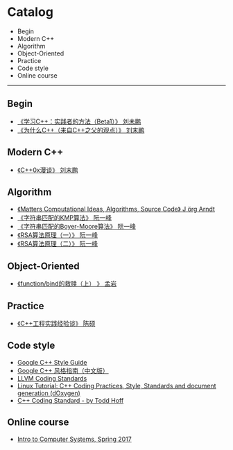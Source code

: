 ﻿# Catalog

* Begin
* Modern C++
* Algorithm
* Object-Oriented
* Practice
* Code style
* Online course

___

## Begin

* [《学习C++：实践者的方法（Beta1）》 刘未鹏](http://blog.csdn.net/pongba/article/details/1930150)
* [《为什么C++（来自C++之父的观点）》 刘末鹏](http://blog.csdn.net/pongba/article/details/1916385)

## Modern C++

* [《C++0x漫谈》 刘末鹏](http://blog.csdn.net/pongba/article/category/158724)

## Algorithm

* [《Matters Computational Ideas, Algorithms, Source Code》 J ̈org Arndt](http://www.jjj.de/fxt/fxtbook.pdf)
* [《字符串匹配的KMP算法》 阮一峰](http://www.ruanyifeng.com/blog/2013/05/Knuth%E2%80%93Morris%E2%80%93Pratt_algorithm.html)
* [《字符串匹配的Boyer-Moore算法》 阮一峰](http://www.ruanyifeng.com/blog/2013/05/boyer-moore_string_search_algorithm.html)
* [《RSA算法原理（一）》 阮一峰](http://www.ruanyifeng.com/blog/2013/06/rsa_algorithm_part_one.html)
* [《RSA算法原理（二）》 阮一峰](http://www.ruanyifeng.com/blog/2013/07/rsa_algorithm_part_two.html)

## Object-Oriented

* [《function/bind的救赎（上） 》 孟岩](http://blog.csdn.net/myan/article/details/5928531)


## Practice

* [《C++工程实践经验谈》 陈硕](https://cloud.github.com/downloads/chenshuo/documents/CppPractice.pdf)

## Code style

* [Google C++ Style Guide](https://google.github.io/styleguide/cppguide.html)
* [Google C++ 风格指南（中文版）](http://zh-google-styleguide.readthedocs.io/en/latest/google-cpp-styleguide/contents/)
* [LLVM Coding Standards](http://llvm.org/docs/CodingStandards.html#hl_dontinclude)
* [Linux Tutorial: C++ Coding Practices, Style, Standards and document generation (dOxygen)](http://www.yolinux.com/TUTORIALS/LinuxTutorialC++CodingStyle.html#STYLE)
* [C++ Coding Standard - by Todd Hoff](http://www.possibility.com/Cpp/CppCodingStandard.html)


## Online course

* [Intro to Computer Systems, Spring 2017](http://www.cs.cmu.edu/~./213/schedule.html)
